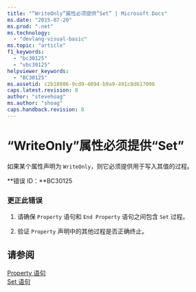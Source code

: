 ```yaml
---
title: "“WriteOnly”属性必须提供“Set” | Microsoft Docs"
ms.date: "2015-07-20"
ms.prod: ".net"
ms.technology: 
  - "devlang-visual-basic"
ms.topic: "article"
f1_keywords: 
  - "bc30125"
  - "vbc30125"
helpviewer_keywords: 
  - "BC30125"
ms.assetid: c2b18086-9cd9-4094-b9a9-491c8d617096
caps.latest.revision: 8
author: "stevehoag"
ms.author: "shoag"
caps.handback.revision: 8
---
```

# “WriteOnly”属性必须提供“Set”
如果某个属性声明为 `WriteOnly`，则它必须提供用于写入其值的过程。  
  
 **错误 ID：**BC30125  
  
### 更正此错误  
  
1.  请确保 `Property` 语句和 `End Property` 语句之间包含 `Set` 过程。  
  
2.  验证 `Property` 声明中的其他过程是否正确终止。  
  
## 请参阅  
 [Property 语句](../../visual-basic/language-reference/statements/property-statement.md)   
 [Set 语句](../../visual-basic/language-reference/statements/set-statement.md)